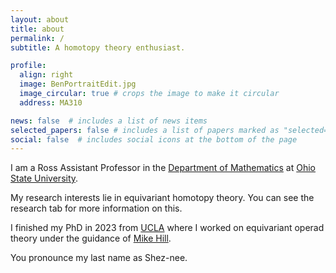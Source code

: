```yaml
---
layout: about
title: about
permalink: /
subtitle: A homotopy theory enthusiast.

profile:
  align: right
  image: BenPortraitEdit.jpg
  image_circular: true # crops the image to make it circular
  address: MA310

news: false  # includes a list of news items
selected_papers: false # includes a list of papers marked as "selected={true}"
social: false  # includes social icons at the bottom of the page
---
```


I am a Ross Assistant Professor in the [Department of Mathematics](https://math.osu.edu/) at [Ohio State University](https://www.osu.edu/). 

My research interests lie in equivariant homotopy theory. You can see the research tab for more information on this.

I finished my PhD in 2023 from [UCLA](https://ww3.math.ucla.edu/) where I worked on equivariant operad theory under the guidance of [Mike Hill](https://www.math.ucla.edu/~mikehill/).

You pronounce my last name as Shez-nee.





